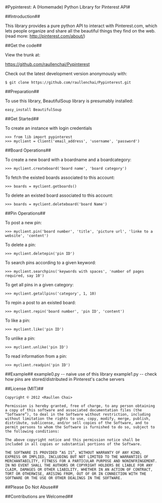 #Pypinterest: A (Homemade) Python Library for Pinterest API#

##Introduction##

This library provides a pure python API to interact with Pinterest.com, which lets people organize and share all the beautiful things they find on the web. (read more: http://pinterest.com/about/)

##Get the code##

View the trunk at:

https://github.com/raullenchai/Pypinterest


Check out the latest development version anonymously with:

    $ git clone https://github.com/raullenchai/Pypinterest.git


##Preparation##

To use this library, BeautifulSoup library is presumably installed:

    easy_install BeautifulSoup

##Get Started##

To create an instance with login credentials

    >>> from lib import pypinterest
    >>> myclient = Client('email_address', 'username', 'password')

##Board Operations##

To create a new board with a boardname and a boardcategory:

    >>> myclient.createboard('board name', 'board category')


To fetch the existed boards associated to this account:

    >>> boards = myclient.getboards()

To delete an existed board associated to this account:

    >>> boards = myclient.deleteboard('board Name')

##Pin Operations##

To post a new pin:

    >>> myclient.pin('board number', 'title', 'picture url', 'linke to a website', 'content')

To delete a pin:

    >>> myclient.deletepin('pin ID')

To search pins according to a given keyword:

    >>> myclient.searchpins('keywords with spaces', 'number of pages required, say 10')

To get all pins in a given category:

    >>> myclient.getallpins('category', 1, 10)
    
To repin a post to an existed board:

    >>> myclient.repin('board number', 'pin ID', 'content')

To like a pin:

    >>> myclient.like('pin ID')

To unlike a pin:

    >>> myclient.unlike('pin ID')

To read information from a pin:
    
    >>> myclient.readpin('pin ID')

##Example##
example0.py -- naive use of this library
example1.py -- check how pins are stored/distributed in Pinterest's cache servers


##License (MIT)##

    Copyright © 2012 <Raullen Chai>

    Permission is hereby granted, free of charge, to any person obtaining a copy of this software and associated documentation files (the “Software”), to deal in the Software without restriction, including without limitation the rights to use, copy, modify, merge, publish, distribute, sublicense, and/or sell copies of the Software, and to permit persons to whom the Software is furnished to do so, subject to the following conditions:

    The above copyright notice and this permission notice shall be included in all copies or substantial portions of the Software.

    THE SOFTWARE IS PROVIDED “AS IS”, WITHOUT WARRANTY OF ANY KIND, EXPRESS OR IMPLIED, INCLUDING BUT NOT LIMITED TO THE WARRANTIES OF MERCHANTABILITY, FITNESS FOR A PARTICULAR PURPOSE AND NONINFRINGEMENT. IN NO EVENT SHALL THE AUTHORS OR COPYRIGHT HOLDERS BE LIABLE FOR ANY CLAIM, DAMAGES OR OTHER LIABILITY, WHETHER IN AN ACTION OF CONTRACT, TORT OR OTHERWISE, ARISING FROM, OUT OF OR IN CONNECTION WITH THE SOFTWARE OR THE USE OR OTHER DEALINGS IN THE SOFTWARE.


##Please Do Not Abuse##

##Contributions are Welcomed##